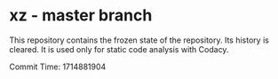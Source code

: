 # xz - master branch

This repository contains the frozen state of the repository.
Its history is cleared. It is used only for static code
analysis with Codacy.

Commit Time: 1714881904